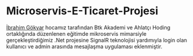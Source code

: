 # Microservis-E-Ticaret-Projesi

[İbrahim Gökyar](https://www.linkedin.com/in/ibrahimgokyar/) hocamız tarafından Btk Akademi ve Ahlatçı Hoding ortaklığında düzenlenen eğitimde mikroservis mimarsiyle gerçekleştirdiğimiz .Net projesine SignalR teknolojisi yardımıyla login olan kullanıcı ve admin arasında mesajlaşma uygulaması eklenmiştir.





